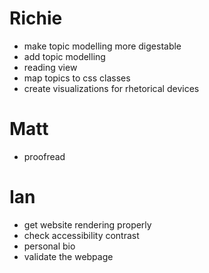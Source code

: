# Richie
- make topic modelling more digestable
- add topic modelling 
- reading view
- map topics to css classes
- create visualizations for rhetorical devices

# Matt
- proofread

# Ian
- get website rendering properly
- check accessibility contrast
- personal bio
- validate the webpage
